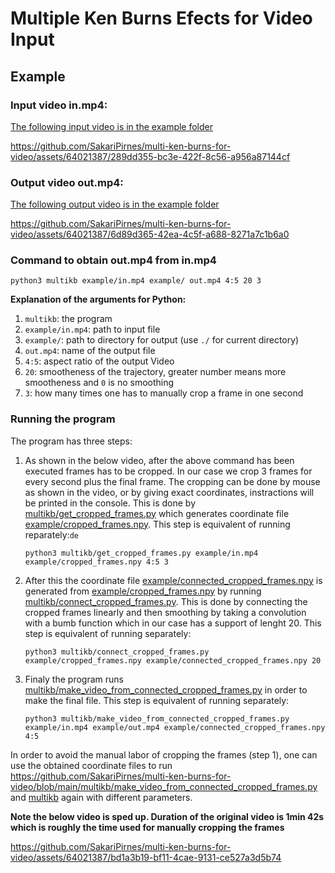 # Multiple Ken Burns Efects for Video Input 

## Example

### Input video in.mp4:

[The following input video is in the example folder](https://github.com/SakariPirnes/multi-ken-burns-for-video/blob/main/example/in.mp4)

https://github.com/SakariPirnes/multi-ken-burns-for-video/assets/64021387/289dd355-bc3e-422f-8c56-a956a87144cf

### Output video out.mp4:

[The following output video is in the example folder](https://github.com/SakariPirnes/multi-ken-burns-for-video/blob/main/example/out.mp4)

https://github.com/SakariPirnes/multi-ken-burns-for-video/assets/64021387/6d89d365-42ea-4c5f-a688-8271a7c1b6a0

### Command to obtain out.mp4 from in.mp4 

    python3 multikb example/in.mp4 example/ out.mp4 4:5 20 3

**Explanation of the arguments for Python:**
1. `multikb`: the program
2. `example/in.mp4`: path to input file
3. `example/`: path to directory for output (use `./` for current directory)
4. `out.mp4`: name of the output file 
5. `4:5`: aspect ratio of the output Video
6. `20`: smootheness of the trajectory, greater number means more smootheness and 
`0` is no smoothing
7. `3`: how many times one has to manually crop a frame in one second

### Running the program
The program has three steps:
1. As shown in the below video, after the above command has been executed frames has to be cropped. In our case we crop 3 frames for every second plus the final frame. The cropping can be done by mouse as shown in the video, or 
by giving exact coordinates, instractions will be printed in the console. This is done by [multikb/get_cropped_frames.py](https://github.com/SakariPirnes/multi-ken-burns-for-video/blob/main/multikb/get_cropped_frames.py) which generates coordinate file [example/cropped_frames.npy](https://github.com/SakariPirnes/multi-ken-burns-for-video/blob/main/example/cropped_frames.npy). This step is equivalent of running reparately:`de`

    `python3 multikb/get_cropped_frames.py example/in.mp4 example/cropped_frames.npy 4:5 3`
   
2. After this the coordinate file [example/connected_cropped_frames.npy](https://github.com/SakariPirnes/multi-ken-burns-for-video/blob/main/example/connected_cropped_frames.npy) is generated from [example/cropped_frames.npy](https://github.com/SakariPirnes/multi-ken-burns-for-video/blob/main/example/cropped_frames.npy) by running [multikb/connect_cropped_frames.py](https://github.com/SakariPirnes/multi-ken-burns-for-video/blob/main/multikb/connect_cropped_frames.py). This is done by connecting the cropped frames linearly and then smoothing by taking a convolution with a bumb function which in our case has a support of lenght 20. This step is equivalent of running separately:
   
    `python3 multikb/connect_cropped_frames.py example/cropped_frames.npy example/connected_cropped_frames.npy 20`
   
3. Finaly the program runs [multikb/make_video_from_connected_cropped_frames.py](https://github.com/SakariPirnes/multi-ken-burns-for-video/blob/main/multikb/make_video_from_connected_cropped_frames.py) in order to make the final file. This step is equivalent of running separately:

    `python3 multikb/make_video_from_connected_cropped_frames.py example/in.mp4 example/out.mp4 example/connected_cropped_frames.npy 4:5`

In order to avoid the manual labor of cropping the frames (step 1), one can use the obtained coordinate files to run https://github.com/SakariPirnes/multi-ken-burns-for-video/blob/main/multikb/make_video_from_connected_cropped_frames.py and 
[multikb](https://github.com/SakariPirnes/multi-ken-burns-for-video/blob/main/multikb/make_video_from_connected_cropped_frames.py) again with different parameters.

**Note the below video is sped up. Duration of the original video is 1min 42s which is roughly the time used for manually cropping the frames**

https://github.com/SakariPirnes/multi-ken-burns-for-video/assets/64021387/bd1a3b19-bf11-4cae-9131-ce527a3d5b74


